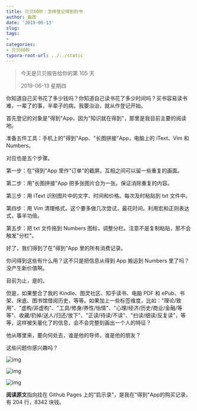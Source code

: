 ```yaml
---
title: 贝贝60秒：怎样登记得到的书
author: 曲政
date: '2019-06-13'
slug: 
tags:
- 
categories:
- 贝贝60秒
typora-root-url: ../../static
---
```


>   今天是贝贝报告给你的第 105 天 
>
>   2019-06-13 星期四

你知道自己买书花了多少钱吗？你知道自己读书花了多少时间吗？买书容易读书难，一辈了的事，半辈子的病，我要治治，就从作登记开始。

首先登记的对象是"得到"App，因为"知识就在得到"，那里是我目前主要的阅读地。

准备五件工具：手机上的"得到"App、"长图拼接"App，电脑上的 iText、Vim 和 Numbers。

对应也是五个步骤。

第一步：在"得到"App 里作"订单"的截屏。互相之间可以留一些重复的画面。

第二步：用"长图拼接"App 把多张图片合为一张。保证消除重复的内容。

第三步：用 iText 识别图片中的文字、时间和价格。每次及时粘贴到 txt 文件中。

第四步：用 Vim 清理格式。这个要多做几次尝试，最花时间。利用宏和正则表达式，事半功倍。

第五步：把 txt 文件拖到 Numbers 图标，调整分栏。注意不是复制粘贴，那不会触发"分栏"。

好了，我们得到了在"得到"App 里的所有消费记录。

你问得到这些有什么用？这不只是把信息从得到 App 搬运到 Numbers 里了吗？没产生新价值啊。

目前为止，是的。

但是，如果整合了我的 Kindle、图灵社区、知乎读书、电脑 PDF 和 ePub、书架、床底、图书馆借阅历史，等等。如果加上一些标签维度，比如："理论/致用"、"虚构/非虚构"、"工具/修身/养性/怡情"、"心理/经济/历史/商业/金融/等等"、收藏/扔掉/送人/归还/放下"、"正读/待读/不读"、"扫读/细读/反复读"，等等，这样被矢量化了的信息，会不会完整刻画出一个人的特征？

他从哪里来，要向何处去，谁是他的导师，谁是他的朋友？

这些问题你感兴趣吗？



![img](/images/2019-06-13-%E8%B4%9D%E8%B4%9D60%E7%A7%92%EF%BC%9A%E6%80%8E%E6%A0%B7%E7%99%BB%E8%AE%B0%E5%BE%97%E5%88%B0%E7%9A%84%E4%B9%A6/640-20200416115416974.jpeg)

![img](/images/2019-06-13-%E8%B4%9D%E8%B4%9D60%E7%A7%92%EF%BC%9A%E6%80%8E%E6%A0%B7%E7%99%BB%E8%AE%B0%E5%BE%97%E5%88%B0%E7%9A%84%E4%B9%A6/640-20200416115416985.jpeg)

![img](/images/2019-06-13-%E8%B4%9D%E8%B4%9D60%E7%A7%92%EF%BC%9A%E6%80%8E%E6%A0%B7%E7%99%BB%E8%AE%B0%E5%BE%97%E5%88%B0%E7%9A%84%E4%B9%A6/640-20200416115417027.jpeg)

**阅读原文**指向挂在 Github Pages 上的"启示录"，是我在"得到"App的购买记录，有 204 行，8342 块钱。